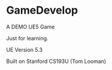 # GameDevelop

A DEMO UE5 Game

Just for learning.

UE Version 5.3

Built on Stanford CS193U (Tom Looman)